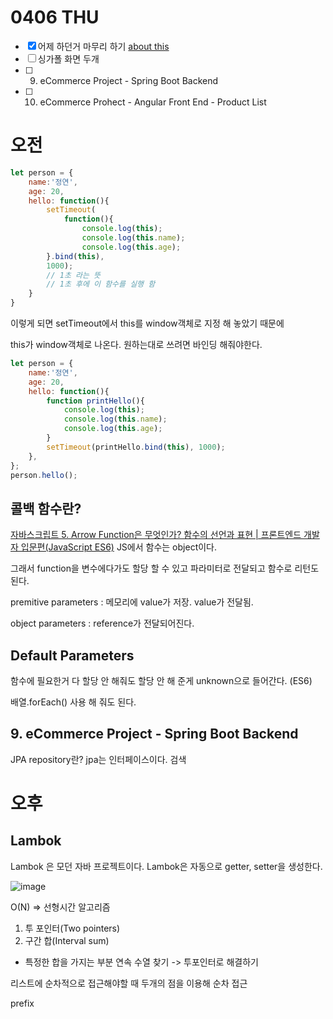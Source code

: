 # 0406 THU

- [X] 어제 하던거 마무리 하기 [about this](./0406WED/)
- [ ] 싱가폴 화면 두개 
- [ ] 9. eCommerce Project - Spring Boot Backend
- [ ] 10. eCommerce Prohect - Angular Front End - Product List


# 오전

```javascript
let person = {
    name:'정연',
    age: 20,
    hello: function(){
        setTimeout(
            function(){
                console.log(this);
                console.log(this.name);
                console.log(this.age);
        }.bind(this),
        1000); 
        // 1초 라는 뜻
        // 1초 후에 이 함수를 실행 함
    }
}
```

이렇게 되면 setTimeout에서 this를 window객체로 지정 해 놓았기 때문에 

this가 window객체로 나온다. 원하는대로 쓰려면 바인딩 해줘야한다. 

```javascript
let person = {
    name:'정연',
    age: 20,
    hello: function(){
        function printHello(){
            console.log(this);
            console.log(this.name);
            console.log(this.age);
        }
        setTimeout(printHello.bind(this), 1000);
    },
};
person.hello();
```


## 콜백 함수란?
[자바스크립트 5. Arrow Function은 무엇인가? 함수의 선언과 표현 | 프론트엔드 개발자 입문편(JavaScript ES6)](https://www.youtube.com/watch?v=e_lU39U-5bQ)
JS에서 함수는 object이다. 

그래서 function을 변수에다가도 할당 할 수 있고 파라미터로 전달되고 함수로 리턴도 된다. 

premitive parameters : 메모리에 value가 저장. value가 전달됨.

object parameters : reference가 전달되어진다. 

## Default Parameters 
함수에 필요한거 다 할당 안 해줘도 할당 안 해 준게 unknown으로 들어간다. (ES6)

배열.forEach() 사용 해 줘도 된다. 

## 9. eCommerce Project - Spring Boot Backend
JPA repository란?
jpa는 인터페이스이다. 검색 

# 오후

## Lambok 
Lambok 은 모던 자바 프로젝트이다. 
Lambok은 자동으로 getter, setter을 생성한다. 

![image](https://user-images.githubusercontent.com/64348346/162325548-85888ac9-f198-4c48-afa8-39df4f5a71f2.png)


O(N) => 선형시간 알고리즘
1. 투 포인터(Two pointers)
2. 구간 합(Interval sum)

- 특정한 합을 가지는 부분 연속 수열 찾기 
-> 투포인터로 해결하기

리스트에 순차적으로 접근해야할 때 두개의 점을 이용해 순차 접근

prefix 